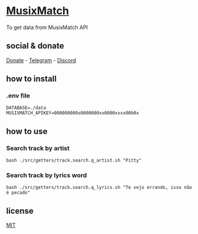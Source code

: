 # [MusixMatch](https://developer.musixmatch.com/)

To get data from MusixMatch API

## social & donate

[Donate](https://link.mercadopago.com.br/brtmvdl) - [Telegram](https://t.me/+KRmg5MlqgMk0MTg5) - [Discord](https://discord.gg/VUJWb4Yk)

## how to install

### .env file

```
DATABASE=./data
MUSIXMATCH_APIKEY=000000000x0000000xx0000xxxx00b0x

```

## how to use

### Search track by artist

```
bash ./src/getters/track.search.q_artist.sh "Pitty"
```

### Search track by lyrics word

```
bash ./src/getters/track.search.q_lyrics.sh "Te vejo errando, isso não é pecado"
```

## license

[MIT](./LICENSE)
